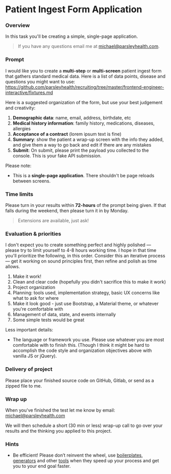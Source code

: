 # Patient Ingest Form Application

### Overview

In this task you'll be creating a simple, single-page application.

> If you have any questions email me at michael@parsleyhealth.com.

### Prompt

I would like you to create a **multi-step** or **multi-screen** patient ingest
form that gathers standard medical data. Here is a list of data points, disease
and questions you might want to use:
https://github.com/parsleyhealth/recruiting/tree/master/frontend-engineer-interactive/fixtures.md

Here is a suggested organization of the form, but use your best judgement and
creativity:

1.  **Demographic data**: name, email, address, birthdate, etc
2.  **Medical history information**: family history, medications, diseases,
    allergies
3.  **Acceptance of a contract** (lorem ipsum text is fine)
4.  **Summary**: show the patient a wrap-up screen with the info they added, and
    give them a way to go back and edit if there are any mistakes
5.  **Submit**: On submit, please print the payload you collected to the
    console. This is your fake API submission.

Please note:

* This is a **single-page application**. There shouldn't be page reloads between
  screens.

### Time limits

Please turn in your results within **72-hours** of the prompt being given. If
that falls during the weekend, then please turn it in by Monday.

> Extensions are available, just ask!

### Evaluation & priorities

I don't expect you to create something perfect and highly polished — 
please try to limit yourself to 4-8 hours working time. I hope in that time
you'll prioritize the following, in this order. Consider this an iterative 
process — get it working on sound principles first, then refine and polish 
as time allows.

1.  Make it work!
2.  Clean and clear code (hopefully you didn't sacrifice this to make it work)
3.  Project organization
4.  Planning: tools used, implementation strategy, basic UX concerns like what
    to ask for where
5.  Make it look good - just use Bootstrap, a Material theme, or whatever you're
    comfortable with
6.  Management of data, state, and events internally
7.  Some simple tests would be great

Less important details:

* The language or framework you use. Please use whatever you are most
  comfortable with to finish this. (Though I think it might be hard to
  accomplish the code style and organization objectives above with vanilla JS or
  jQuery).

### Delivery of project

Please place your finished source code on GitHub, Gitlab, or send as a zipped file to me.

### Wrap up

When you've finished the test let me know by email: michael@parsleyhealth.com

We will then schedule a short (30 min or less) wrap-up call to go over your
results and the thinking you applied to this project.

### Hints

* Be efficient! Please don’t reinvent the wheel, use
  [boilerplates](https://redux-minimal.js.org),
  [generators](https://github.com/angular/angular-seed) and other
  [tools](http://redux-form.com/) when they speed up your process and get you to
  your end goal faster.
